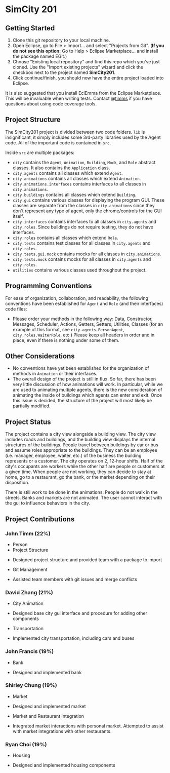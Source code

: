SimCity 201
===========

## Getting Started

1. Clone this git repository to your local machine.
2. Open Eclipse, go to File > Import... and select "Projects from Git". (**If you do not see this option:** Go to Help > Eclipse Marketplace... and install the package named EGit.) 
3. Choose "Existing local repository" and find this repo which you've just cloned. Use the "Import existing projects" wizard and click the checkbox next to the project named **SimCity201**.
4. Click continue/finish, you should now have the entire project loaded into Eclipse.

It is also suggested that you install EclEmma from the Eclipse Marketplace. This will be invaluable when writing tests. Contact @[timms](https://github.com/timms) if you have questions about using code coverage tools.

## Project Structure 

The SimCity201 project is divided between two code folders. `lib` is insignificant, it simply includes some 3rd-party libraries used by the Agent code. All of the important code is contained in `src`.

Inside `src` are multiple packages:

* `city` contains the `Agent`, `Animation`, `Building`, `Mock`, and `Role` abstract classes. It also contains the `Application` class.
* `city.agents` contains all classes which extend `Agent`.
* `city.animations` contains all classes which extend `Animation`.
* `city.animations.interfaces` contains interfaces to all classes in `city.animations`.
* `city.buildings` contains all classes which extend `Building`.
* `city.gui` contains various classes for displaying the program GUI. These classes are separate from the classes in `city.animations` since they don't represent any type of agent, only the chrome/controls for the GUI itself.
* `city.interfaces` contains interfaces to all classes in `city.agents` and `city.roles`. Since buildings do not require testing, they do not have interfaces.
* `city.roles` contains all classes which extend `Role`.
* `city.tests` contains test classes for all classes in `city.agents` and `city.roles`.
* `city.tests.gui.mock` contains mocks for all classes in `city.animations`.
* `city.tests.mock` contains mocks for all classes in `city.agents` and `city.roles`.
* `utilities` contains various classes used throughout the project.

## Programming Conventions

For ease of organization, collaboration, and readability, the following conventions have been established for `Agent` and `Role` (and their interfaces) code files:

* Please order your methods in the following way: Data, Constructor, Messages, Scheduler, Actions, Getters, Setters, Utilities, Classes (for an example of this format, see `city.agents.PersonAgent`, `city.roles.WaiterRole`, etc.) Please keep all headers in order and in place, even if there is nothing under some of them.

## Other Considerations

* No conventions have yet been established for the organization of methods in `Animation` or their interfaces.
* The overall design of the project is still in flux. So far, there has been very little discussion of how animations will work. In particular, while we are used to animating multiple agents, there is the new consideration of animating the inside of buildings which agents can enter and exit. Once this issue is decided, the structure of the project will most likely be partially modified.


## Project Status
The project contains a city view alongside a building view. The city view includes roads and buildings, and the building view displays the internal structures of the buildings. People travel between buildings by car or bus and assume roles appropriate to the buildings. They can be an employee (i.e. manager, employee, waiter, etc.) of the business the building represents or a customer. The city operates on 2, 12-hour shifts. Half of the city's occupants are workers while the other half are people or customers at a given time. When people are not working, they can decide to stay at home, go to a restaurant, go the bank, or the market depending on their disposition.

There is still work to be done in the animations. People do not walk in the streets. Banks and markets are not animated. The user cannot interact with the gui to influence behaviors in the city.

## Project Contributions
### John Timm (22%)
* Person 
* Project Structure
- Designed project structure and provided team with a package to import
* Git Management
- Assisted team members with git issues and merge conflicts
 
### David Zhang (21%)
* City Animation
- Designed base city gui interface and procedure for adding other components
* Transportation
- Implemented city transportation, including cars and buses

### John Francis (19%)
* Bank
- Designed and implemented bank

### Shirley Chung (19%)
* Market
- Designed and implemented market
* Market and Restaurant Integration
- Integrated market interactions with personal market. Attempted to assist with market integrations with other restaurants.

### Ryan Choi (19%)
* Housing
- Designed and implemented housing components
